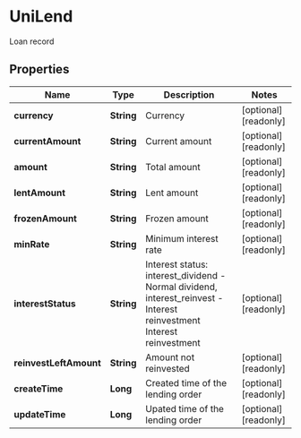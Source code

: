 
# UniLend

Loan record

## Properties

Name | Type | Description | Notes
------------ | ------------- | ------------- | -------------
**currency** | **String** | Currency |  [optional] [readonly]
**currentAmount** | **String** | Current amount |  [optional] [readonly]
**amount** | **String** | Total amount |  [optional] [readonly]
**lentAmount** | **String** | Lent amount |  [optional] [readonly]
**frozenAmount** | **String** | Frozen amount |  [optional] [readonly]
**minRate** | **String** | Minimum interest rate |  [optional] [readonly]
**interestStatus** | **String** | Interest status: interest_dividend - Normal dividend, interest_reinvest - Interest reinvestment Interest reinvestment |  [optional] [readonly]
**reinvestLeftAmount** | **String** | Amount not reinvested |  [optional] [readonly]
**createTime** | **Long** | Created time of the lending order |  [optional] [readonly]
**updateTime** | **Long** | Upated time of the lending order |  [optional] [readonly]

